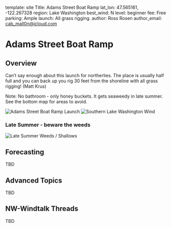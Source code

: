template: site
Title: Adams Street Boat Ramp
lat_lon: 47.565161, -122.267328
region: Lake Washington
best_wind: N
level: beginner
fee: Free
parking: Ample
launch: All grass rigging.
author: Ross Rosen
author_email: <cab_mall0n@icloud.com>

# Adams Street Boat Ramp

## Overview

Can’t say enough about this launch for northerlies. The place is usually half full and you can back up you rig 30 feet from the shoreline with all grass rigging! (Matt Krus)

Note: No bathroom - only honey buckets. It gets seaweedy in late summer. See the bottom map for areas to avoid.

![Adams Street Boat Ramp Launch](/images/adams_street.jpeg)
![Southern Lake Washington Wind](/images/southern_lake_wa.jpeg)

### Late Summer - beware the weeds

![Late Summer Weeds / Shallows](/images/adams_street_weeds.png)

## Forecasting

TBD

## Advanced Topics

TBD

## NW-Windtalk Threads

TBD
